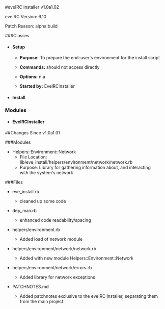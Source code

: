 #eveIRC Installer v1.0a1.02

eveIRC Version: 6.10

Patch Reason: alpha build

###Classes
   * #### Setup
       * **Purpose:** 
         To prepare the end-user's environment for the install script
       
       * **Commands:**
         should not access directly
       
       * **Options:**
       n.a
       
       * **Started by:**
         EveIRCInstaller
         
   * #### Install
     
### Modules

  * #### EveIRCInstaller

##Changes Since v1.0a1.01

###Modules
* Helpers::Environment::Network
  * File Location: lib/eve_install/helpers/environment/network/network.rb
  * Purpose: Library for gathering information about, and interacting with the system's network

###Files
* eve_install.rb
  * cleaned up some code
  
* dep_man.rb
  * enhanced code readability/spacing
  
* helpers/environment.rb
  * Added load of network module
  
* helpers/environment/network/network.rb
  * Added with new module Helpers::Environment::Network
  
* helpers/environment/network/errors.rb
  * Added library for network exceptions
  
* PATCHNOTES.md
  * Added patchnotes exclusive to the eveIRC Installer, separating them from the main
    project
    
    